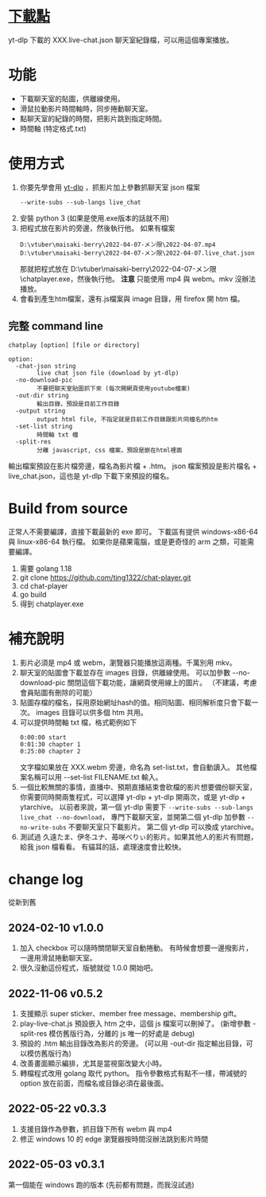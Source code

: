 # [下載點](https://github.com/ting1322/chat-player/releases/latest/download/chatplayer-windows-x86-64.zip)

yt-dlp 下載的 XXX.live-chat.json 聊天室紀錄檔，可以用這個專案播放。

# 功能

- 下載聊天室的貼圖，供離線使用。
- 滑鼠拉動影片時間軸時，同步捲動聊天室。
- 點聊天室的紀錄的時間，把影片跳到指定時間。
- 時間軸 (特定格式.txt)

# 使用方式

1. 你要先學會用 [yt-dlp](https://github.com/yt-dlp/yt-dlp) ，抓影片加上參數抓聊天室 json 檔案
   ```
   --write-subs --sub-langs live_chat
   ```
2. 安裝 python 3 (如果是使用.exe版本的話就不用)
3. 把程式放在影片的旁邊，然後執行他。
   如果有檔案
   ```
   D:\vtuber\maisaki-berry\2022-04-07-メン限\2022-04-07.mp4
   D:\vtuber\maisaki-berry\2022-04-07-メン限\2022-04-07.live_chat.json
   ```
   那就把程式放在 D:\vtuber\maisaki-berry\2022-04-07-メン限\chatplayer.exe，然後執行他。
   **注意** 只能使用 mp4 與 webm。mkv 沒辦法播放。
4. 會看到產生htm檔案，還有.js檔案與 image 目錄，用 firefox 開 htm 檔。

## 完整 command line

```
chatplay [option] [file or directory]

option:
  -chat-json string
    	live chat json file (download by yt-dlp)
  -no-download-pic
    	不要把聊天室貼圖抓下來 (每次開網頁使用youtube檔案)
  -out-dir string
    	輸出目錄，預設是目前工作目錄
  -output string
    	output html file, 不指定就是目前工作目錄跟影片同檔名的htm
  -set-list string
    	時間軸 txt 檔
  -split-res
        分離 javascript, css 檔案，預設是嵌在html裡面
 ```

輸出檔案預設在影片檔旁邊，檔名為影片檔 + .htm。
json 檔案預設是影片檔名 + live_chat.json，這也是 yt-dlp 下載下來預設的檔名。

# Build from source

正常人不需要編譯，直接下載最新的 exe 即可。
下載區有提供 windows-x86-64 與 linux-x86-64 執行檔。
如果你是蘋果電腦，或是更奇怪的 arm 之類，可能需要編譯。

1. 需要 golang 1.18
2. git clone https://github.com/ting1322/chat-player.git
3. cd chat-player
4. go build
5. 得到 chatplayer.exe

# 補充說明

1. 影片必須是 mp4 或 webm，瀏覽器只能播放這兩種。千萬別用 mkv。
2. 聊天室的貼圖會下載並存在 images 目錄，供離線使用。
   可以加參數 --no-download-pic 關閉這個下載功能，讓網頁使用線上的圖片。
   （不建議，考慮會員貼圖有刪除的可能）
3. 貼圖存檔的檔名，採用原始網址hash的值。相同貼圖、相同解析度只會下載一次。
   images 目錄可以供多個 htm 共用。
4. 可以提供時間軸 txt 檔，格式範例如下
   ```
   0:00:00 start
   0:01:30 chapter 1
   0:25:00 chapter 2
   ```
   文字檔如果放在 XXX.webm 旁邊，命名為 set-list.txt，會自動讀入。
   其他檔案名稱可以用 --set-list FILENAME.txt 輸入。
5. 一個比較無關的事情，直播中、預期直播結束會砍檔的影片想要備份聊天室，
   你需要同時開兩隻程式，可以選擇 yt-dlp + yt-dlp 開兩次，或是 yt-dlp + ytarchive。
   以前者來說，第一個 yt-dlp 需要下 `--write-subs --sub-langs live_chat --no-download`，
   專門下載聊天室，並開第二個 yt-dlp 加參數 `--no-write-subs` 不要聊天室只下載影片。
   第二個 yt-dlp 可以換成 ytarchive。
6. 測試過 久遠たま、伊冬ユナ、苺咲べりぃ的影片。如果其他人的影片有問題，給我 json 檔看看。
   有貓耳的話，處理速度會比較快。
   
# change log

從新到舊

## 2024-02-10 v1.0.0

1. 加入 checkbox 可以隨時關閉聊天室自動捲動。
   有時候會想要一邊撥影片，一邊用滑鼠捲動聊天室。
2. 很久沒動這份程式，版號就從 1.0.0 開始吧。

## 2022-11-06 v0.5.2

1. 支援顯示 super sticker、member free message、membership gift。
2. play-live-chat.js 預設嵌入 htm 之中，這個 js 檔案可以刪掉了。
   (新增參數 -split-res 模仿舊版行為，分離的 js 唯一的好處是 debug)
3. 預設的 .htm 輸出目錄改為影片的旁邊。
   (可以用 -out-dir 指定輸出目錄，可以模仿舊版行為)
4. 改善畫面顯示編排，尤其是當視窗改變大小時。
5. 轉檔程式改用 golang 取代 python。
   指令參數格式有點不一樣，帶減號的 option 放在前面，而檔名或目錄必須在最後面。

## 2022-05-22 v0.3.3

1. 支援目錄作為參數，抓目錄下所有 webm 與 mp4
2. 修正 windows 10 的 edge 瀏覽器按時間沒辦法跳到影片時間

## 2022-05-03 v0.3.1

第一個能在 windows 跑的版本 (先前都有問題，而我沒試過)

